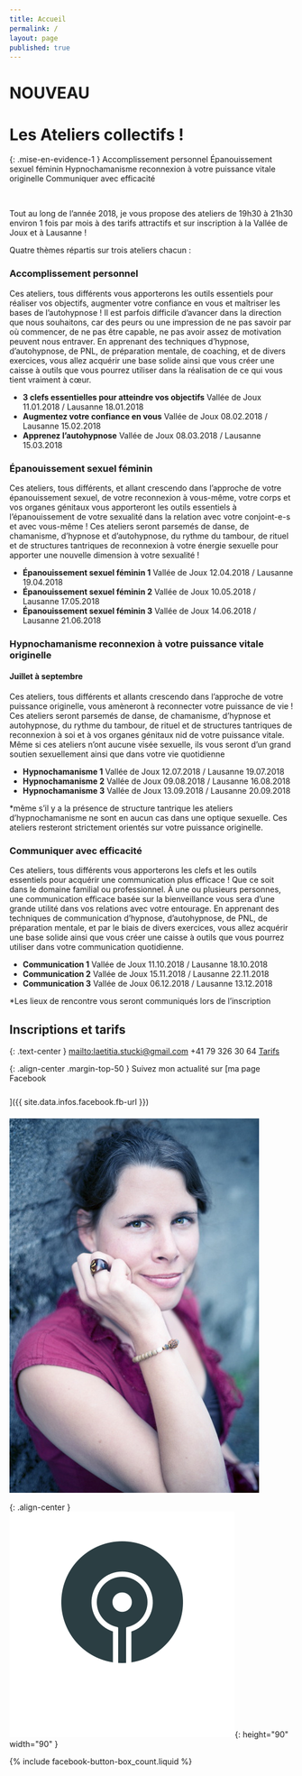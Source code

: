 ```yaml
---
title: Accueil
permalink: /
layout: page
published: true
---
```


# NOUVEAU
# Les Ateliers collectifs !

{: .mise-en-evidence-1 }
Accomplissement personnel 
<i class="fa fa-envira" aria-hidden="true"></i> 
Épanouissement sexuel féminin 
<i class="fa fa-envira" aria-hidden="true"></i> 
Hypnochamanisme reconnexion à votre puissance vitale originelle 
<i class="fa fa-envira" aria-hidden="true"></i> 
Communiquer avec efficacité

<br/>

Tout au long de l’année 2018, je vous propose des ateliers de 19h30 à 21h30 environ 1 fois par mois à des tarifs attractifs et sur inscription à la Vallée de Joux et à Lausanne ! 

Quatre thèmes répartis sur trois ateliers chacun :

### Accomplissement personnel

Ces ateliers, tous différents vous apporterons les outils essentiels pour réaliser vos objectifs, augmenter votre confiance en vous et maîtriser les bases de l’autohypnose ! Il est parfois difficile d’avancer dans la direction que nous souhaitons, car des peurs ou une impression de ne pas savoir par où commencer, de ne pas être capable, ne pas avoir assez de motivation peuvent nous entraver. En apprenant des techniques d’hypnose, d’autohypnose, de PNL, de préparation mentale, de coaching, et de divers exercices, vous allez acquérir une base solide ainsi que vous créer une caisse à outils que vous pourrez utiliser dans la réalisation de ce qui vous tient vraiment à cœur.

- <b>3 clefs essentielles pour atteindre vos objectifs</b>
Vallée de Joux 11.01.2018 / Lausanne 18.01.2018
- <b>Augmentez votre confiance en vous</b>
Vallée de Joux 08.02.2018 / Lausanne 15.02.2018
- <b>Apprenez l’autohypnose</b>
Vallée de Joux 08.03.2018 / Lausanne 15.03.2018


### Épanouissement sexuel féminin 


Ces ateliers, tous différents, et allant crescendo dans l’approche de votre épanouissement sexuel, de votre reconnexion à vous-même, votre corps et vos organes génitaux vous apporteront les outils essentiels à l’épanouissement de votre sexualité dans la relation avec votre conjoint-e-s et avec vous-même ! Ces ateliers seront parsemés de danse, de chamanisme, d’hypnose et d’autohypnose, du rythme du tambour, de rituel et de structures tantriques de reconnexion à votre énergie sexuelle pour apporter une nouvelle dimension à votre sexualité !

- <b>Épanouissement sexuel féminin 1</b>
Vallée de Joux 12.04.2018 / Lausanne 19.04.2018
- <b>Épanouissement sexuel féminin 2</b>
Vallée de Joux 10.05.2018 / Lausanne 17.05.2018
- <b>Épanouissement sexuel féminin 3</b>
Vallée de Joux 14.06.2018 / Lausanne 21.06.2018


### Hypnochamanisme reconnexion à votre puissance vitale originelle
#### Juillet à septembre

Ces ateliers, tous différents et allants crescendo dans l’approche de votre puissance originelle, vous amèneront à reconnecter votre puissance de vie ! Ces ateliers seront parsemés de danse, de chamanisme, d’hypnose et autohypnose, du rythme du tambour, de rituel et de structures tantriques de reconnexion à soi et à vos organes génitaux nid de votre puissance vitale. Même si ces ateliers n’ont aucune visée sexuelle, ils vous seront d’un grand soutien sexuellement ainsi que dans votre vie quotidienne

- <b>Hypnochamanisme 1</b>
Vallée de Joux 12.07.2018 / Lausanne 19.07.2018
- <b>Hypnochamanisme 2</b>
Vallée de Joux 09.08.2018 / Lausanne 16.08.2018
- <b>Hypnochamanisme 3</b>
Vallée de Joux 13.09.2018 / Lausanne 20.09.2018

*même s’il y a la présence de structure tantrique les ateliers d’hypnochamanisme ne sont en aucun cas dans une optique sexuelle. Ces ateliers resteront strictement orientés sur votre puissance originelle.

### Communiquer avec efficacité 


Ces ateliers, tous différents vous apporterons les clefs et les outils essentiels pour acquérir une communication plus efficace ! Que ce soit dans le domaine familial ou professionnel. À une ou plusieurs personnes, une communication efficace basée sur la bienveillance vous sera d’une grande utilité dans vos relations avec votre entourage. En apprenant des techniques de communication d’hypnose, d’autohypnose, de PNL, de préparation mentale, et par le biais de divers exercices, vous allez acquérir une base solide ainsi que vous créer une caisse à outils que vous pourrez utiliser dans votre communication quotidienne.



- <b>Communication 1</b>
Vallée de Joux 11.10.2018 / Lausanne 18.10.2018
- <b>Communication 2</b>
Vallée de Joux 15.11.2018 /  Lausanne 22.11.2018
- <b>Communication 3</b>
Vallée de Joux 06.12.2018 / Lausanne 13.12.2018

*Les lieux de rencontre vous seront communiqués lors de l’inscription





## Inscriptions et tarifs

{: .text-center }
<mailto:laetitia.stucki@gmail.com>
<i class="fa fa-mobile"></i> +41 79 326 30 64
[Tarifs](http://laetitia-stucki.ch/tarifs/)

{: .align-center .margin-top-50 }
Suivez mon actualité sur
[ma page Facebook<br/><i style="font-size:30pt;" class="fa fa-facebook-official"></i>]({{ site.data.infos.facebook.fb-url }})

![Lætitia Stucki](./images/laetitia-stucki.jpg)

{: .align-center }
![logo](./images/logo-laetitia-stucki-anthracite.svg){: height="90" width="90" }

{% include facebook-button-box_count.liquid %}
